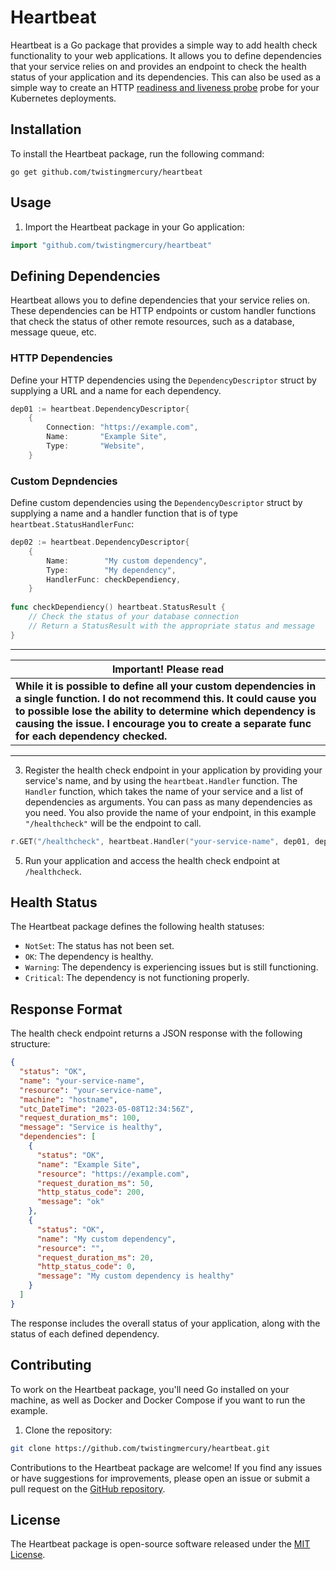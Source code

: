 # Heartbeat

Heartbeat is a Go package that provides a simple way to add health check functionality to your web applications. It 
allows you to define dependencies that your service relies on and provides an endpoint to check the health status of 
your application and its dependencies. This can also be used as a simple way to create an HTTP [readiness and liveness probe](https://kubernetes.io/docs/tasks/configure-pod-container/configure-liveness-readiness-startup-probes/#http-probes) 
probe for your Kubernetes deployments.

## Installation

To install the Heartbeat package, run the following command:

```
go get github.com/twistingmercury/heartbeat
```

## Usage

1. Import the Heartbeat package in your Go application:

```go
import "github.com/twistingmercury/heartbeat"
```
## Defining Dependencies

Heartbeat allows you to define dependencies that your service relies on. These dependencies can be HTTP endpoints or
custom handler functions that check the status of other remote resources, such as a database, message queue, etc.

### HTTP Dependencies

Define your HTTP dependencies using the `DependencyDescriptor` struct by supplying a URL and a name for each dependency.

```go
dep01 := heartbeat.DependencyDescriptor{
    {
        Connection: "https://example.com",
        Name:       "Example Site",
        Type:       "Website",
    }
```
### Custom Depndencies

Define custom dependencies using the `DependencyDescriptor` struct by supplying a name and a handler function that is of
type `heartbeat.StatusHandlerFunc`:

```go
dep02 := heartbeat.DependencyDescriptor{
    {
        Name:        "My custom dependency",
        Type:        "My dependency",
        HandlerFunc: checkDependiency,
    }
	
func checkDependiency() heartbeat.StatusResult {
    // Check the status of your database connection
    // Return a StatusResult with the appropriate status and message
}
```
---

| Important! Please read                                                                                                                                                                                                                                                                    |
|-------------------------------------------------------------------------------------------------------------------------------------------------------------------------------------------------------------------------------------------------------------------------------------------|
| **While it is possible to define all your custom dependencies in a single function. I do not recommend this. It could cause you to possible lose the ability to determine which dependency is causing the issue. I encourage you to create a separate func for each dependency checked.** |

---

3. Register the health check endpoint in your application by providing your service's name, and by using the 
   `heartbeat.Handler` function. The `Handler` function, which takes the name of your service and a list of dependencies 
   as arguments. You can pass as many dependencies as you need. You also provide the name of your endpoint, in this example
   `"/healthcheck"` will be the endpoint to call.

```go
r.GET("/healthcheck", heartbeat.Handler("your-service-name", dep01, dep02)
```

5. Run your application and access the health check endpoint at `/healthcheck`.

## Health Status

The Heartbeat package defines the following health statuses:

- `NotSet`: The status has not been set.
- `OK`: The dependency is healthy.
- `Warning`: The dependency is experiencing issues but is still functioning.
- `Critical`: The dependency is not functioning properly.

## Response Format

The health check endpoint returns a JSON response with the following structure:

```json
{
  "status": "OK",
  "name": "your-service-name",
  "resource": "your-service-name",
  "machine": "hostname",
  "utc_DateTime": "2023-05-08T12:34:56Z",
  "request_duration_ms": 100,
  "message": "Service is healthy",
  "dependencies": [
    {
      "status": "OK",
      "name": "Example Site",
      "resource": "https://example.com",
      "request_duration_ms": 50,
      "http_status_code": 200,
      "message": "ok"
    },
    {
      "status": "OK",
      "name": "My custom dependency",
      "resource": "",
      "request_duration_ms": 20,
      "http_status_code": 0,
      "message": "My custom dependency is healthy"
    }
  ]
}
```

The response includes the overall status of your application, along with the status of each defined dependency.

## Contributing

To work on the Heartbeat package, you'll need Go installed on your machine, as well as Docker and Docker Compose if you
want to run the example.

1. Clone the repository:

```bash
git clone https://github.com/twistingmercury/heartbeat.git
```

Contributions to the Heartbeat package are welcome! If you find any issues or have suggestions for improvements, 
please open an issue or submit a pull request on the [GitHub repository](https://github.com/twistingmercury/heartbeat).

## License

The Heartbeat package is open-source software released under the [MIT License](LICENSE).